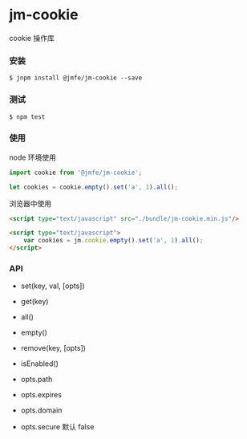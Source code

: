 # jm-cookie

cookie 操作库

### 安装

```
$ jnpm install @jmfe/jm-cookie --save
```

### 测试

```
$ npm test
```

### 使用

node 环境使用

```js
import cookie from '@jmfe/jm-cookie';

let cookies = cookie.empty().set('a', 1).all();
```

浏览器中使用

```html
<script type="text/javascript" src="./bundle/jm-cookie.min.js"/>

<script type="text/javascript">
	var cookies = jm.cookie.empty().set('a', 1).all();
</script>
```

### API

- set(key, val, [opts])
- get(key)
- all()
- empty()
- remove(key, [opts])
- isEnabled()

- opts.path
- opts.expires
- opts.domain
- opts.secure 默认 false
